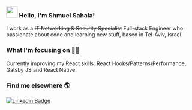 ### <img src="https://media.giphy.com/media/hvRJCLFzcasrR4ia7z/giphy.gif" width="30px"> Hello, I'm Shmuel Sahala!

I work as a ~~IT Networking & Security Specialist~~ Full-stack Engineer 
who passionate about code and learning new stuff, based in Tel-Aviv, Israel.

### What I'm focusing on 👨‍💻

Currently improving my React skills: React Hooks/Patterns/Performance, Gatsby JS and React Native.<br />

### Find me elsewhere 🌎
[![Linkedin Badge](https://img.shields.io/badge/-LinkedIn-blue?style=flat-square&logo=Linkedin&logoColor=white&link=https://www.linkedin.com/in/samuelsahala/)](https://www.linkedin.com/in/samuelsahala/)

